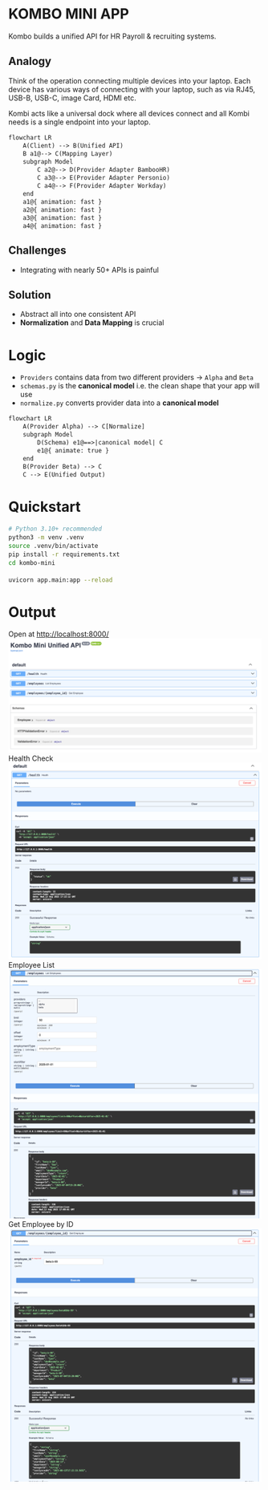 # KOMBO MINI APP
Kombo builds a unified API for HR Payroll & recruiting systems. 

## Analogy
Think of the operation connecting multiple devices into your laptop. Each device has various ways of connecting with your laptop, such as via RJ45, USB-B, USB-C, image Card, HDMI etc.

Kombi acts like a universal dock where all devices connect and all Kombi needs is a single endpoint into your laptop.
```mermaid
flowchart LR
    A(Client) --> B(Unified API)
    B a1@--> C(Mapping Layer)
    subgraph Model
        C a2@--> D(Provider Adapter BambooHR)
        C a3@--> E(Provider Adapter Personio)
        C a4@--> F(Provider Adapter Workday)
    end
    a1@{ animation: fast }
    a2@{ animation: fast }
    a3@{ animation: fast }
    a4@{ animation: fast }
```

## Challenges
- Integrating with nearly 50+ APIs is painful
  
## Solution
- Abstract all into one consistent API
- **Normalization** and **Data Mapping** is crucial

# Logic
- `Providers` contains data from two different providers -> `Alpha` and `Beta`
- `schemas.py` is the **canonical model** i.e. the clean shape that your app will use
- `normalize.py` converts provider data into a **canonical model**

```mermaid
flowchart LR
    A(Provider Alpha) --> C[Normalize]
    subgraph Model
        D(Schema) e1@==>|canonical model| C
        e1@{ animate: true }
    end
    B(Provider Beta) --> C
    C --> E(Unified Output)
```

# Quickstart
```bash
# Python 3.10+ recommended
python3 -m venv .venv
source .venv/bin/activate
pip install -r requirements.txt
cd kombo-mini

uvicorn app.main:app --reload
```

# Output
Open at [http://localhost:8000/](http://localhost:8000)
![image](./images/Screenshot_2025-08-13_at_19.22.06.png)
Health Check
![image](./images/Screenshot_2025-08-13_at_19.22.19.png)
Employee List
![image](./images/Screenshot_2025-08-13_at_19.22.30.png)
Get Employee by ID
![image](./images/Screenshot_2025-08-13_at_19.22.42.png)